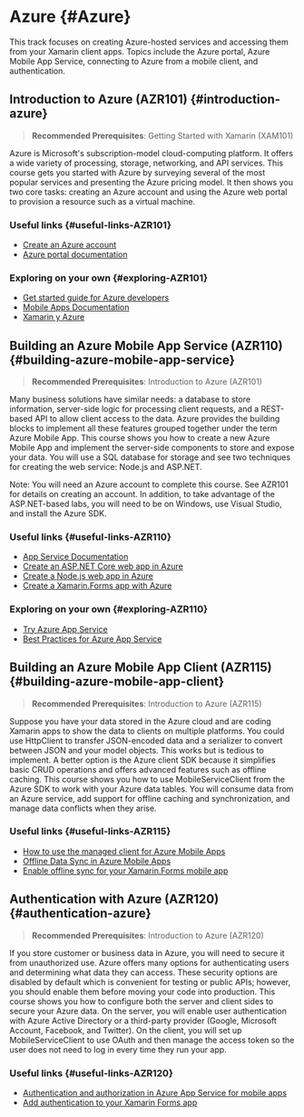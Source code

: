 # Azure {#Azure}

This track focuses on creating Azure-hosted services and accessing them from your Xamarin client apps. Topics include the Azure portal, Azure Mobile App Service, connecting to Azure from a mobile client, and authentication.

## Introduction to Azure (AZR101) {#introduction-azure}

> **Recommended Prerequisites**: Getting Started with Xamarin (XAM101)

Azure is Microsoft's subscription-model cloud-computing platform. It offers a wide variety of processing, storage, networking, and API services. This course gets you started with Azure by surveying several of the most popular services and presenting the Azure pricing model. It then shows you two core tasks: creating an Azure account and using the Azure web portal to provision a resource such as a virtual machine.

### Useful links {#useful-links-AZR101}

- [Create an Azure account](https://docs.microsoft.com/en-us/learn/modules/create-an-azure-account/)
- [Azure portal documentation](https://docs.microsoft.com/en-us/azure/azure-portal/)

### Exploring on your own {#exploring-AZR101}

- [Get started guide for Azure developers](https://docs.microsoft.com/en-us/azure/guides/developer/azure-developer-guide)
- [Mobile Apps Documentation](https://docs.microsoft.com/en-us/azure/app-service-mobile/)
- [Xamarin y Azure](https://azure.microsoft.com/en-us/features/xamarin/)

## Building an Azure Mobile App Service (AZR110) {#building-azure-mobile-app-service}

> **Recommended Prerequisites**: Introduction to Azure (AZR101)

Many business solutions have similar needs: a database to store information, server-side logic for processing client requests, and a REST-based API to allow client access to the data. Azure provides the building blocks to implement all these features grouped together under the term Azure Mobile App. This course shows you how to create a new Azure Mobile App and implement the server-side components to store and expose your data. You will use a SQL database for storage and see two techniques for creating the web service: Node.js and ASP.NET. 

Note: You will need an Azure account to complete this course. See AZR101 for details on creating an account. In addition, to take advantage of the ASP.NET-based labs, you will need to be on Windows, use Visual Studio, and install the Azure SDK.

### Useful links {#useful-links-AZR110}

- [App Service Documentation](https://docs.microsoft.com/en-us/azure/app-service/)
- [Create an ASP.NET Core web app in Azure](https://docs.microsoft.com/en-us/azure/app-service/app-service-web-get-started-dotnet)
- [Create a Node.js web app in Azure](https://docs.microsoft.com/en-us/azure/app-service/app-service-web-get-started-nodejs)
- [Create a Xamarin.Forms app with Azure](https://docs.microsoft.com/en-us/azure/app-service-mobile/app-service-mobile-xamarin-forms-get-started)

### Exploring on your own {#exploring-AZR110}

- [Try Azure App Service](https://azure.microsoft.com/en-us/try/app-service/)
- [Best Practices for Azure App Service](https://docs.microsoft.com/en-us/azure/app-service/app-service-best-practices)

## Building an Azure Mobile App Client (AZR115) {#building-azure-mobile-app-client}

> **Recommended Prerequisites**: Introduction to Azure (AZR115)

Suppose you have your data stored in the Azure cloud and are coding Xamarin apps to show the data to clients on multiple platforms. You could use HttpClient to transfer JSON-encoded data and a serializer to convert between JSON and your model objects. This works but is tedious to implement. A better option is the Azure client SDK because it simplifies basic CRUD operations and offers advanced features such as offline caching. This course shows you how to use MobileServiceClient from the Azure SDK to work with your Azure data tables. You will consume data from an Azure service, add support for offline caching and synchronization, and manage data conflicts when they arise.

### Useful links {#useful-links-AZR115}

- [How to use the managed client for Azure Mobile Apps](https://docs.microsoft.com/en-us/azure/app-service-mobile/app-service-mobile-dotnet-how-to-use-client-library)
- [Offline Data Sync in Azure Mobile Apps](https://docs.microsoft.com/en-us/azure/app-service-mobile/app-service-mobile-offline-data-sync)
- [Enable offline sync for your Xamarin.Forms mobile app](https://docs.microsoft.com/en-us/azure/app-service-mobile/app-service-mobile-xamarin-forms-get-started-offline-data)

## Authentication with Azure  (AZR120) {#authentication-azure}

> **Recommended Prerequisites**: Introduction to Azure (AZR120)

If you store customer or business data in Azure, you will need to secure it from unauthorized use. Azure offers many options for authenticating users and determining what data they can access. These security options are disabled by default which is convenient for testing or public APIs; however, you should enable them before moving your code into production. This course shows you how to configure both the server and client sides to secure your Azure data. On the server, you will enable user authentication with Azure Active Directory or a third-party provider (Google, Microsoft Account, Facebook, and Twitter). On the client, you will set up MobileServiceClient to use OAuth and then manage the access token so the user does not need to log in every time they run your app.

### Useful links {#useful-links-AZR120}

- [Authentication and authorization in Azure App Service for mobile apps](https://docs.microsoft.com/en-us/azure/app-service-mobile/app-service-mobile-auth)
- [Add authentication to your Xamarin Forms app](https://docs.microsoft.com/en-us/azure/app-service-mobile/app-service-mobile-xamarin-forms-get-started-users)
